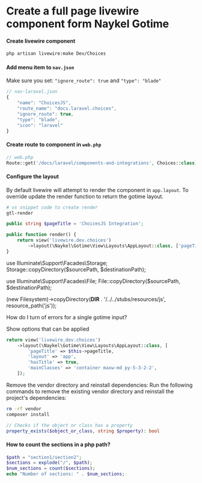 # Create a full page livewire component form Naykel Gotime

#### Create livewire component

```bash
php artisan livewire:make Dev/Choices
```

#### Add menu item to `nav.json`

Make sure you set: `"ignore_route": true` and `"type": "blade"`

```js
// nav-laravel.json
{
    "name": "ChoicesJS",
    "route_name": "docs.laravel.choices",
    "ignore_route": true,
    "type": "blade",
    "icon": "laravel"
}
```

#### Create route to component in `web.php`
```php
// web.php
Route::get('/docs/laravel/components-and-integrations', Choices::class);
```

#### Configure the layout

By default livewire will attempt to render the component in `app.layout`. To override update the render function to return the gotime layout.

```bash
# vs snippet code to create render
gtl-render
```

```php
public string $pageTitle = 'ChoicesJS Integration';

public function render() {
    return view('livewire.dev.choices')
        ->layout(\Naykel\Gotime\View\Layouts\AppLayout::class, ['pageTitle' => $this->pageTitle]);
}
```


use Illuminate\Support\Facades\Storage;
Storage::copyDirectory($sourcePath, $destinationPath);


use Illuminate\Support\Facades\File;
File::copyDirectory($sourcePath, $destinationPath);

(new Filesystem)->copyDirectory(__DIR__ . '/../../stubs/resources/js', resource_path('js'));


How do I turn of errors for a single gotime input?


Show options that can be applied
```php
return view('livewire.dev.choices')
    ->layout(\Naykel\Gotime\View\Layouts\AppLayout::class, [
        'pageTitle' => $this->pageTitle,
        'layout' => 'app',
        'hasTitle' => true,
        'mainClasses' => 'container maxw-md py-5-3-2-2',
    ]);

```

Remove the vendor directory and reinstall dependencies: Run the following commands to remove the existing vendor directory and reinstall the project's dependencies:

```bash
rm -rf vendor
composer install
```

```php
// Checks if the object or class has a property
property_exists($object_or_class, string $property): bool
```

#### How to count the sections in a php path?

```php
$path = "section1/section2";
$sections = explode("/", $path);
$num_sections = count($sections);
echo "Number of sections: " . $num_sections;
```


